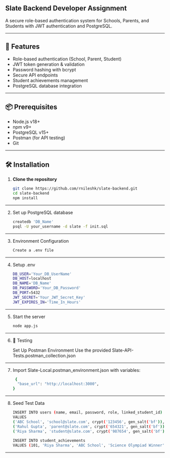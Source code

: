 ## Slate Backend Developer Assignment

A secure role-based authentication system for Schools, Parents, and Students with JWT authentication and PostgreSQL.

---

## 🚀 Features

- Role-based authentication (School, Parent, Student)
- JWT token generation & validation
- Password hashing with bcrypt
- Secure API endpoints
- Student achievements management
- PostgreSQL database integration

---

## 📦 Prerequisites

- Node.js v18+
- npm v9+
- PostgreSQL v15+
- Postman (for API testing)
- Git

---

## 🛠️ Installation

1. **Clone the repository**
   ```bash
   git clone https://github.com/rnileshk/slate-backend.git
   cd slate-backend
   npm install

---

2. Set up PostgreSQL database
   ```bash
   createdb 'DB_Name'
   psql -U your_username -d slate -f init.sql

---

3. Environment Configuration
   ```bash
   Create a .env file

---

4. Setup .env 
   ```bash
   DB_USER='Your_DB_UserName'
   DB_HOST=localhost
   DB_NAME='DB_Name'
   DB_PASSWORD='Your_DB_Password'
   DB_PORT=5432
   JWT_SECRET='Your_JWT_Secret_Key'
   JWT_EXPIRES_IN='Time_In_Hours'

---

5. Start the server
   ```bash
   node app.js

---

6. 🧪 Testing

   Set Up Postman Environment
   Use the provided Slate-API-Tests.postman_collection.json

---

7. Import Slate-Local.postman_environment.json with variables:
   ```bash
    {
     "base_url": "http://localhost:3000",
   }

---

8. Seed Test Data
   ```bash
   INSERT INTO users (name, email, password, role, linked_student_id) 
   VALUES
   ('ABC School', 'school@slate.com', crypt('123456', gen_salt('bf')), 'School', NULL),
   ('Rahul Gupta', 'parent@slate.com', crypt('654321', gen_salt('bf')), 'Parent', 101),
   ('Riya Sharma', 'student@slate.com', crypt('987654', gen_salt('bf')), 'Student', 101);
  
   INSERT INTO student_achievements 
   VALUES (101, 'Riya Sharma', 'ABC School', 'Science Olympiad Winner');

---
   
